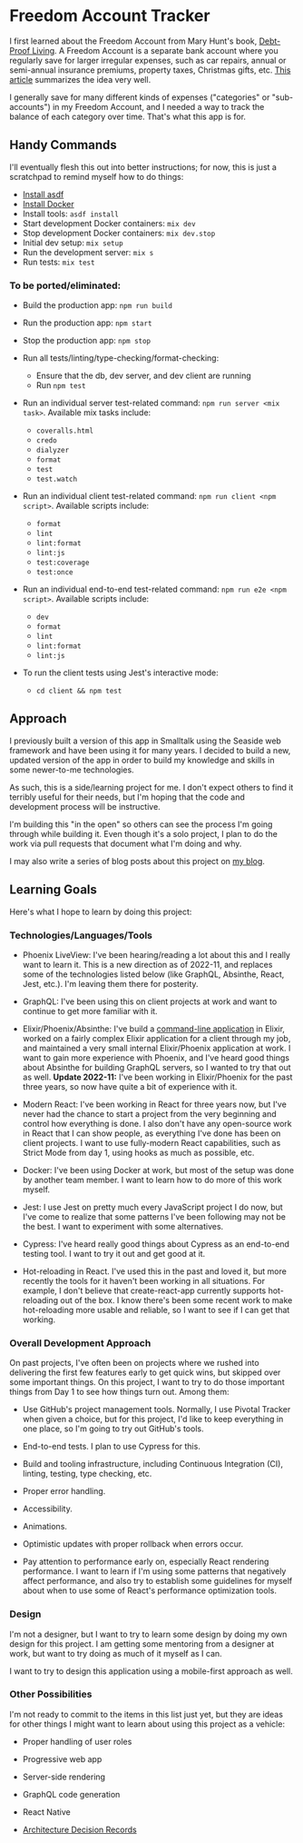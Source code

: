 # Freedom Account Tracker

I first learned about the Freedom Account from Mary Hunt's book, [Debt-Proof
Living](https://www.amazon.com/gp/product/0800721454/). A Freedom Account is a
separate bank account where you regularly save for larger irregular expenses,
such as car repairs, annual or semi-annual insurance premiums, property taxes,
Christmas gifts, etc. [This article](http://www.mdmproofing.com/iym/freedom.php)
summarizes the idea very well.

I generally save for many different kinds of expenses ("categories" or
"sub-accounts") in my Freedom Account, and I needed a way to track the balance
of each category over time. That's what this app is for.

## Handy Commands

I'll eventually flesh this out into better instructions; for now, this is just a
scratchpad to remind myself how to do things:

- [Install asdf](https://asdf-vm.com/guide/getting-started.html)
- [Install Docker](https://docs.docker.com/desktop/install/mac-install/)
- Install tools: `asdf install`
- Start development Docker containers: `mix dev`
- Stop development Docker containers: `mix dev.stop`
- Initial dev setup: `mix setup`
- Run the development server: `mix s`
- Run tests: `mix test`

### To be ported/eliminated:

- Build the production app: `npm run build`
- Run the production app: `npm start`
- Stop the production app: `npm stop`

- Run all tests/linting/type-checking/format-checking:

  - Ensure that the db, dev server, and dev client are running
  - Run `npm test`

- Run an individual server test-related command:
  `npm run server <mix task>`. Available mix tasks include:

  - `coveralls.html`
  - `credo`
  - `dialyzer`
  - `format`
  - `test`
  - `test.watch`

- Run an individual client test-related command:
  `npm run client <npm script>`. Available scripts include:

  - `format`
  - `lint`
  - `lint:format`
  - `lint:js`
  - `test:coverage`
  - `test:once`

- Run an individual end-to-end test-related command:
  `npm run e2e <npm script>`. Available scripts include:

  - `dev`
  - `format`
  - `lint`
  - `lint:format`
  - `lint:js`

- To run the client tests using Jest's interactive mode:
  - `cd client && npm test`

## Approach

I previously built a version of this app in Smalltalk using the Seaside web
framework and have been using it for many years. I decided to build a new,
updated version of the app in order to build my knowledge and skills in some
newer-to-me technologies.

As such, this is a side/learning project for me. I don't expect others to find
it terribly useful for their needs, but I'm hoping that the code and development
process will be instructive.

I'm building this "in the open" so others can see the process I'm going through
while building it. Even though it's a solo project, I plan to do the work via
pull requests that document what I'm doing and why.

I may also write a series of blog posts about this project on [my
blog](http://randycoulman.com/blog/).

## Learning Goals

Here's what I hope to learn by doing this project:

### Technologies/Languages/Tools

- Phoenix LiveView: I've been hearing/reading a lot about this and I really want
  to learn it. This is a new direction as of 2022-11, and replaces some of the
  technologies listed below (like GraphQL, Absinthe, React, Jest, etc.). I'm
  leaving them there for posterity.

- GraphQL: I've been using this on client projects at work and want to continue
  to get more familiar with it.

- Elixir/Phoenix/Absinthe: I've build a [command-line
  application](https://github.com/randycoulman/invoice_tracker) in Elixir,
  worked on a fairly complex Elixir application for a client through my job, and
  maintained a very small internal Elixir/Phoenix application at work. I want
  to gain more experience with Phoenix, and I've heard good things about
  Absinthe for building GraphQL servers, so I wanted to try that out as well.
  **Update 2022-11:** I've been working in Elixir/Phoenix for the past three
  years, so now have quite a bit of experience with it.

- Modern React: I've been working in React for three years now, but I've never
  had the chance to start a project from the very beginning and control how
  everything is done. I also don't have any open-source work in React that I
  can show people, as everything I've done has been on client projects. I want
  to use fully-modern React capabilities, such as Strict Mode from day 1, using
  hooks as much as possible, etc.

- Docker: I've been using Docker at work, but most of the setup was done by
  another team member. I want to learn how to do more of this work myself.

- Jest: I use Jest on pretty much every JavaScript project I do now, but I've
  come to realize that some patterns I've been following may not be the best. I
  want to experiment with some alternatives.

- Cypress: I've heard really good things about Cypress as an end-to-end testing
  tool. I want to try it out and get good at it.

- Hot-reloading in React. I've used this in the past and loved it, but more
  recently the tools for it haven't been working in all situations. For
  example, I don't believe that create-react-app currently supports
  hot-reloading out of the box. I know there's been some recent work to make
  hot-reloading more usable and reliable, so I want to see if I can get that
  working.

### Overall Development Approach

On past projects, I've often been on projects where we rushed into delivering
the first few features early to get quick wins, but skipped over some important
things. On this project, I want to try to do those important things from Day 1
to see how things turn out. Among them:

- Use GitHub's project management tools. Normally, I use Pivotal Tracker when
  given a choice, but for this project, I'd like to keep everything in one
  place, so I'm going to try out GitHub's tools.

- End-to-end tests. I plan to use Cypress for this.

- Build and tooling infrastructure, including Continuous Integration
  (CI), linting, testing, type checking, etc.

- Proper error handling.

- Accessibility.

- Animations.

- Optimistic updates with proper rollback when errors occur.

- Pay attention to performance early on, especially React rendering performance.
  I want to learn if I'm using some patterns that negatively affect performance,
  and also try to establish some guidelines for myself about when to use some of
  React's performance optimization tools.

### Design

I'm not a designer, but I want to try to learn some design by doing my own
design for this project. I am getting some mentoring from a designer at work,
but want to try doing as much of it myself as I can.

I want to try to design this application using a mobile-first approach as well.

### Other Possibilities

I'm not ready to commit to the items in this list just yet, but they are ideas
for other things I might want to learn about using this project as a vehicle:

- Proper handling of user roles

- Progressive web app

- Server-side rendering

- GraphQL code generation

- React Native

- [Architecture Decision
  Records](http://thinkrelevance.com/blog/2011/11/15/documenting-architecture-decisions)
